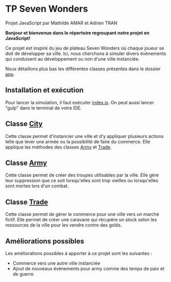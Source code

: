 # TP Seven Wonders
Projet JavaScript par Mathilde AMAR et Adrien TRAN

**Bonjour et bienvenue dans le répertoire regroupant notre projet en JavaScript!**

Ce projet est inspiré du jeu de plateau Seven Wonders où chaque joueur se doit de développer sa ville. Ici, nous cherchons à simuler
divers évènements qui conduisent au développement ou non d'une ville instanciée.

Nous détaillons plus bas les différentes classes présentes dans le dossier [app](app/).

## Installation et exécution
Pour lancer la simulation, il faut exécuter [index.js](index.js).
On peut aussi lancer "gulp" dans le terminal de votre IDE.

## Classe [City](app/city.js)
Cette classe permet d'instancier une ville et d'y appliquer plusieurs actions telle que lever une armée ou la possibilité de faire du 
commerce. Elle applique les méthodes des classes [Army](app/army.js) et [Trade](trade.js).

## Classe [Army](app/army.js)
Cette classe permet de créer des troupes utilisables par la ville. Elle gère leur suppression que ce soit lorsqu'elles sont trop vieilles
ou lorsqu'elles sont mortes lors d'un combat.

## Classe [Trade](app/trade.js)
Cette classe permet de gérer le commerce pour une ville vers un marché fictif. Elle permet de créer une caravane qui récupère un stock selon les ressources de la ville pour les vendre contre des golds.


## Améliorations possibles
Les améliorations possibles à apporter à ce projet sont les suivantes : 

- Commerce vers une autre ville instanciée
- Ajout de nouveaux évènements pour army comme des temps de paix et de guerre
